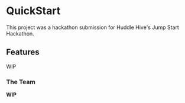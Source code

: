 # QuickStart

This project was a hackathon submission for Huddle Hive's Jump Start Hackathon. 

## Features

WIP

### The Team

**WIP**
